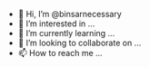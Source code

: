 - 👋 Hi, I’m @binsarnecessary
- 👀 I’m interested in ...
- 🌱 I’m currently learning ...
- 💞️ I’m looking to collaborate on ...
- 📫 How to reach me ...

<!---
binsarnecessary/binsarnecessary is a ✨ special ✨ repository because its `README.md` (this file) appears on your GitHub profile.
You can click the Preview link to take a look at your changes.
--->
